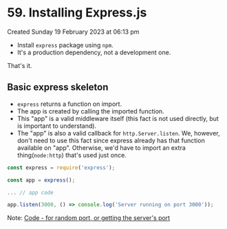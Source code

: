 # 59. Installing Express.js
Created Sunday 19 February 2023 at 06:13 pm

- Install `express` package using `npm`.
- It's a production dependency, not a development one.

That's it.

## Basic express skeleton
- `express` returns a function on import.
- The app is created by calling the imported function.
- This "app" is a valid middleware itself (this fact is not used directly, but is important to understand).
- The "app" is also a valid callback for `http.Server.listen`. We, however, don't need to use this fact since express already has that function available on "app". Otherwise, we'd have to import an extra thing(`node:http`) that's used just once.
```js
const express = require('express');

const app = express();

... // app code

app.listen(3000, () => console.log('Server running on port 3000'));
```

Note: [Code - for random port, or getting the server's port](https://github.com/exemplar-codes/express-app-academind/commit/8f03882bb2a11e19262536def7ac2dac93e254eb)
